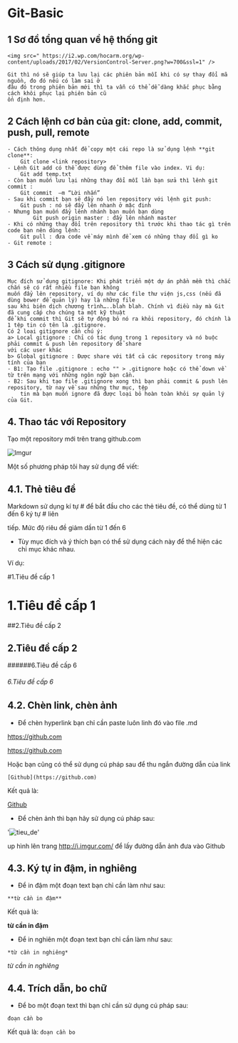 # Git-Basic

## 1 Sơ đồ tổng quan về hệ thống git

	<img src=" https://i2.wp.com/hocarm.org/wp-content/uploads/2017/02/VersionControl-Server.png?w=700&ssl=1" />
	
	Git thì nó sẽ giúp ta lưu lại các phiên bản mỗi khi có sự thay đổi mã nguồn, đo đó nếu có làm sai ở 
	đâu đó trong phiên bản mới thì ta vẫn có thể dễ dàng khắc phục bằng cách khôi phục lại phiên bản cũ 
	ổn định hơn.


## 2 Cách lệnh cơ bản của git: clone, add, commit, push, pull, remote

	- Cách thông dụng nhất để copy một cái repo là sử dụng lệnh **git clone**:
		Git clone <link repository>
	- Lệnh Git add có thể được dùng để thêm file vào index. Vi dụ:
		Git add temp.txt
	- Còn bạn muốn lưu lại những thay đổi mỗi lần bạn sửa thì lênh git commit :
		Git commit  –m “Lời nhắn”
	- Sau khi commit bạn sẽ đẩy nó len repository với lệnh git push:
		Git push : nó sẽ đẩy lên nhanh ở mặc đinh
	- Nhưng bạn muốn đẩy lênh nhánh bạn muốn bạn dùng 
			Git push origin master : đẩy lên nhánh master
	- Khi có những thay đổi trên repository thì trước khi thao tác gì trên code bạn nên dùng lệnh:
		Git pull : đưa code về máy mình để xem có những thay đổi gì ko
	- Git remote :
	
## 3 Cách sử dụng .gitignore

	Mục đích sử dụng gitignore: Khi phát triển một dự án phần mềm thì chắc chắn sẽ có rất nhiều file bạn không 
	muốn đẩy lên repository, ví dụ như các file thư viện js,css (nếu đã dùng bower để quản lý) hay là những file 
	sau khi biên dịch chương trình…..blah blah. Chính vì điều này mà Git đã cung cấp cho chúng ta một kỹ thuật 
	để khi commit thì Git sẽ tự động bỏ nó ra khỏi repository, đó chính là 1 tệp tin có tên là .gitignore.
	Có 2 loại gitignore cần chú ý:
	a> Local gitignore : Chỉ có tác dụng trong 1 repository và nó buộc phải commit & push lên repository để share 
	với các user khác
	b> Global gitignore : Được share với tất cả các repository trong máy tính của bạn
	- B1: Tạo file .gitignore : echo "" > .gitignore hoặc có thể down về từ trên mạng với những ngôn ngữ bạn cần.
	- B2: Sau khi tạo file .gitignore xong thì bạn phải commit & push lên repository, từ nay về sau những thư mục, tệp 
		tin mà bạn muốn ignore đã được loại bỏ hoàn toàn khỏi sự quản lý của Git.
		
## 4. Thao tác với Repository

Tạo một repository mới trên trang github.com

![Imgur](https://i.imgur.com/INNS2fv.png)

Một số phương pháp tôi hay sử dụng để viết:

## 4.1. Thẻ tiêu đề

Markdown sử dụng kí tự # để bắt đầu cho các thẻ tiêu đề, có thể dùng từ 1 đến 6 ký tự # liên 

tiếp. Mức độ riêu đề giảm dần từ 1 đến 6

- Tùy mục đích và ý thích bạn có thể sử dụng cách này để thể hiện các chỉ mục khác nhau.

Ví dụ:

#1.Tiêu đề cấp 1

# 1.Tiêu đề cấp 1

##2.Tiêu đề cấp 2

## 2.Tiêu đề cấp 2


######6.Tiêu đề cấp 6

###### 6.Tiêu đề cấp 6

## 4.2. Chèn link, chèn ảnh

- Để chèn hyperlink bạn chỉ cần paste luôn linh đó vào file .md

https://github.com

https://github.com

Hoặc bạn cũng có thể sử dụng cú pháp sau để thu ngắn đường dẫn của link

`[Github](https://github.com)`

Kết quả là:

[Github](https://github.com)

- Để chèn ảnh thì bạn hãy sử dụng cú pháp sau:

'![tieu_de](link_hinh)'

up hình lên trang http://i.imgur.com/ để lấy đường dẫn ảnh đưa vào Github

## 4.3. Ký tự in đậm, in nghiêng

- Để in đậm một đoạn text bạn chỉ cần làm như sau:

`**từ cần in đậm**`

Kết quả là:

**từ cần in đậm**

- Để in nghiên một đoạn text bạn chỉ cần làm như sau:

`*từ cần in nghiêng*`

*từ cần in nghiêng*

## 4.4. Trích dẫn, bo chữ

-  Để bo một đoạn text thì bạn chỉ cần sử dụng cú pháp sau:

`đoạn cần bo`

Kết quả là: `đoạn cần bo`


